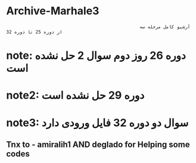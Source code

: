 # Archive-Marhale3
                                                      آرشیو کامل مرحله سه از دوره 25 تا دوره 32



# note: دوره 26 روز دوم سوال 2 حل نشده است

# note2: دوره 29 حل نشده است

# note3: سوال دو دوره 32 فایل ورودی دارد

## Tnx to  - amiralih1 AND deglado for Helping some codes
